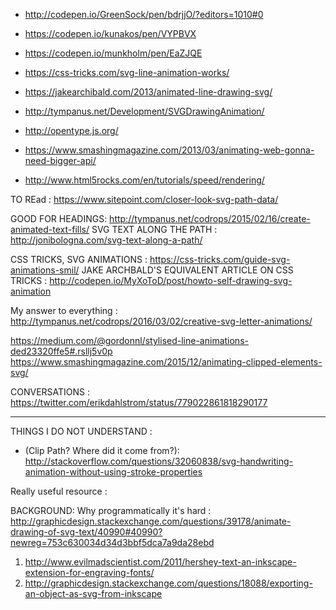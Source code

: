 - http://codepen.io/GreenSock/pen/bdrjjO/?editors=1010#0
- https://codepen.io/kunakos/pen/VYPBVX
- https://codepen.io/munkholm/pen/EaZJQE
- https://css-tricks.com/svg-line-animation-works/
- https://jakearchibald.com/2013/animated-line-drawing-svg/
- http://tympanus.net/Development/SVGDrawingAnimation/
- http://opentype.js.org/


- https://www.smashingmagazine.com/2013/03/animating-web-gonna-need-bigger-api/
- http://www.html5rocks.com/en/tutorials/speed/rendering/

TO REad : https://www.sitepoint.com/closer-look-svg-path-data/

GOOD FOR HEADINGS: http://tympanus.net/codrops/2015/02/16/create-animated-text-fills/
SVG TEXT ALONG THE PATH : http://jonibologna.com/svg-text-along-a-path/

CSS TRICKS, SVG ANIMATIONS : https://css-tricks.com/guide-svg-animations-smil/
JAKE ARCHBALD'S EQUIVALENT ARTICLE ON CSS TRICKS : http://codepen.io/MyXoToD/post/howto-self-drawing-svg-animation  

My answer to everything : http://tympanus.net/codrops/2016/03/02/creative-svg-letter-animations/

https://medium.com/@gordonnl/stylised-line-animations-ded23320ffe5#.rsllj5v0p
https://www.smashingmagazine.com/2015/12/animating-clipped-elements-svg/

CONVERSATIONS :
https://twitter.com/erikdahlstrom/status/779022861818290177
___

THINGS I DO NOT UNDERSTAND :

- (Clip Path? Where did it come from?): http://stackoverflow.com/questions/32060838/svg-handwriting-animation-without-using-stroke-properties

Really useful resource : 

BACKGROUND: Why programmatically it's hard : http://graphicdesign.stackexchange.com/questions/39178/animate-drawing-of-svg-text/40990#40990?newreg=753c630034d34d3bbf5dca7a9da28ebd

1. http://www.evilmadscientist.com/2011/hershey-text-an-inkscape-extension-for-engraving-fonts/
2. http://graphicdesign.stackexchange.com/questions/18088/exporting-an-object-as-svg-from-inkscape

